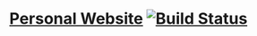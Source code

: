 # [Personal Website](https://oddoreden.com) [![Build Status](https://travis-ci.org/illegalprime/illegalprime.github.io.svg?branch=redeux)](https://travis-ci.org/illegalprime/illegalprime.github.io)
